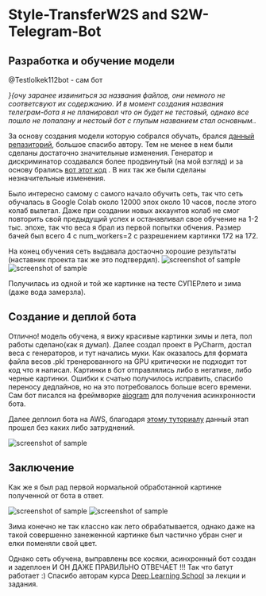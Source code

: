 Style-TransferW2S and S2W-Telegram-Bot
=========================================

Разработка и обучение модели
-------------------------------
@Testlolkek112bot  - сам бот

_}{очу заранее извиниться за названия файлов, они немного не соответсвуют их содержанию. И в момент создания названия телеграм-бота я не планировал что он будет не тестовый, однако все пошло не попалану и нестоый бот с глупым названием стал основным.._

За основу создания модели которую собрался обучать, брался [данный репазиторий](https://github.com/vikashChouhan/CycleGan_weather_Summer2Winter-PyTorch), большое спасибо автору. Тем не менее в нем были сделаны достаточно значительные изменения. Генератор и дискриминатор создавался более продвинутый (на мой взгляд) и за основу брались [вот этот код](https://github.com/aitorzip/PyTorch-CycleGAN/blob/master/models.py) . В них так же были сделаны незначительные изменения. 

Было интересно самому с самого начало обучить сеть, так что сеть обучалась в Google Colab около  12000 эпох около 10 часов, после этого колаб вылетал. Даже при создании новых аккаунтов колаб не смог повторить свой предыдущий успех и останавливал свое обучение на 1-2 тыс. эпохе, так что веса я брал из первой попытки обчения. Размер бачей был всего 4 с  num_workers=2  с разрешением картинки 172 на 172.

На конец обучения сеть выдавала достаочно хорошие результаты (наставник проекта так же это подтвердил). 
![screenshot of sample](https://sun1-94.userapi.com/y9qqfs8Gac219DfY0dc1yRxKaNYhljLcFoymWQ/GL9bU90aQAw.jpg)
![screenshot of sample](https://sun1-18.userapi.com/6Yd9HIYVdfdriEtL96LokhYhdgeqVfS2g9UjDg/dpDkfg8u8es.jpg)

 Получилась из одной и той же картинке на тесте СУПЕРлето и зима (даже вода замерзла).
 
 Создание и деплой бота 
-------------------------------
 
 Отлично! модель обучена, я вижу красивые картинки зимы и лета, пол работы сделано(как я думал). Далее создал проект в PyCharm, достал веса с генераторов, и тут начались муки. Как оказалось для формата файла весов .pkl тренерованного на GPU критически не подходит тот код что я написал. Картинки в бот отправлялись либо в негативе, либо черные картинки. Ошибки к счатью получилось исправить, спасибо переносу дедлайнов, но на это потребовалось больше всего времени. 
 Сам бот писался на фреймворке [aiogram](https://docs.aiogram.dev/en/latest/index.html) для получения асинхронности бота. 
 
 Далее деплоил бота на AWS, благодаря [этому туториалу](https://github.com/hse-aml/natural-language-processing/blob/master/AWS-tutorial.md) данный этап прошел без каких либо затруднений. 
 
 ![screenshot of sample](https://sun1-22.userapi.com/jaTCznwYqFnOToOGZcLNxHzYmQ7QZUFhAg91CA/CfrbmTyifNM.jpg)
 
  
 Заключение
-------------------------------

Как же я был рад первой нормальной обработанной картинке полученной от бота в ответ.

 ![screenshot of sample](https://sun1-28.userapi.com/HW7oilYkV0QL4GMarHDFwBToLWnVZCUP4PduOQ/aXs4d7vZkrQ.jpg)
 ![screenshot of sample](https://sun1-88.userapi.com/9eKySOn9lqA28oH6xhIcBXPhuYPbkRHImSN4Ng/UTV2hfEDmD4.jpg)
 
 Зима конечно не так классно как лето обрабатывается, однако даже на такой совершенно занеженной картинке был частично убран снег и елки поменяли свой цвет. 
 
Однако сеть обучена, выправлены все косяки, асинхронный бот создан и задеплоен И ОН ДАЖЕ ПРАВИЛЬНО ОТВЕЧАЕТ !!! Так что батут работает :) Спасибо авторам курса [Deep Learning School](https://vk.com/dlschool_mipt) за лекции и задания.
 
